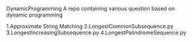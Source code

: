 DynamicProgramming
A repo containing various question based on dynamic programming 

1.Approximate String Matching
2.LongestCommonSubsequence.py
3.LongestIncreasingSubsequence.py
4.LongestPalindromeSequence.py
